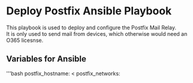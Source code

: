 # Deploy Postfix Ansible Playbook

This playbook is used to deploy and configure the Postfix Mail Relay.  
It is only used to send mail from devices, which otherwise would need an O365 licesnse.

## Variables for Ansible

'''bash
 postfix_hostname: <
 postfix_networks: <ALLOWED NETWORKS>
